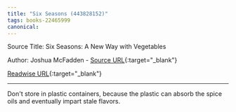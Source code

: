 ```yaml
---
title: "Six Seasons (443828152)"
tags: books-22465999
canonical: 
---
```


Source Title: Six Seasons: A New Way with Vegetables

Author: Joshua McFadden - [Source URL](){:target="_blank"}

[Readwise URL](https://readwise.io/open/443828152){:target="_blank"}

---

Don't store in plastic containers, because the plastic can absorb the spice oils and eventually impart stale flavors.
